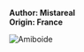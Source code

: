 <b>Author: Mistareal</b>
<br> <b>Origin: France</b><br> 

![Amiboide](https://github.com/yuankong666/Ultimate-RAT-Collection/assets/128066597/ec2824a6-39e6-4eb0-87e1-8c9e865408f4)
